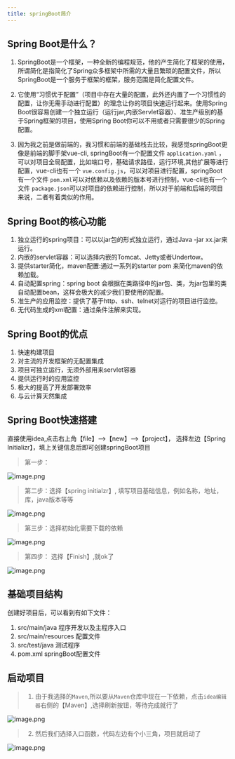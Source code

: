 ```yaml
---
title: springBoot简介
---
```


## Spring Boot是什么？

1. SpringBoot是一个框架，一种全新的编程规范，他的产生简化了框架的使用，所谓简化是指简化了Spring众多框架中所需的大量且繁琐的配置文件，所以 SpringBoot是一个服务于框架的框架，服务范围是简化配置文件。

2. 它使用“习惯优于配置”（项目中存在大量的配置，此外还内置了一个习惯性的配置，让你无需手动进行配置）的理念让你的项目快速运行起来。使用Spring Boot很容易创建一个独立运行（运行jar,内嵌Servlet容器）、准生产级别的基于Spring框架的项目，使用Spring Boot你可以不用或者只需要很少的Spring配置。


3. 因为我之前是做前端的，我习惯和前端的基础栈去比较，我感觉springBoot更像是前端的脚手架vue-cli, springBoot有一个配置文件 `application.yaml` ，可以对项目全局配置，比如端口号，基础请求路径，运行环境,其他扩展等进行配置，vue-cli也有一个 `vue.config.js`，可以对项目进行配置，springBoot有一个文件 `pom.xml`可以对依赖以及依赖的版本号进行控制，vue-cli也有一个文件 `package.json`可以对项目的依赖进行控制，所以对于前端和后端的项目来说，二者有着类似的作用。


## Spring Boot的核心功能

1. 独立运行的spring项目：可以以jar包的形式独立运行，通过Java -jar xx.jar来运行。
2. 内嵌的servlet容器：可以选择内嵌的Tomcat、Jetty或者Undertow。
3. 提供starter简化，maven配置:通过一系列的starter pom 来简化maven的依赖加载。
4. 自动配置spring：spring boot 会根据在类路径中的jar包、类，为jar包里的类自动配置bean，这样会极大的减少我们要使用的配置。
5. 准生产的应用监控：提供了基于http、ssh、telnet对运行的项目进行监控。
6. 无代码生成的xml配置：通过条件注解来实现。

## Spring Boot的优点

1. 快速构建项目
2. 对主流的开发框架的无配置集成
3. 项目可独立运行，无须外部用来servlet容器
4. 提供运行时的应用监控
5. 极大的提高了开发部署效率
6. 与云计算天然集成

## Spring Boot快速搭建
直接使用idea,点击右上角【file】-->【new】-->【project】， 选择左边【Spring Initializr】，填上关键信息后即可创建springBoot项目

>第一步：

![image.png](https://p6-juejin.byteimg.com/tos-cn-i-k3u1fbpfcp/04ff598e87cf4b6d8c3d63839090f238~tplv-k3u1fbpfcp-watermark.image?)

>第二步：选择【spring initialzr】, 填写项目基础信息，例如名称，地址，库，java版本等等

![image.png](https://p3-juejin.byteimg.com/tos-cn-i-k3u1fbpfcp/30b5122c46f544fb92973d43dec16e48~tplv-k3u1fbpfcp-watermark.image?)

>第三步：选择初始化需要下载的依赖


![image.png](https://p1-juejin.byteimg.com/tos-cn-i-k3u1fbpfcp/0e57deda09854abe84e96f14ceeec830~tplv-k3u1fbpfcp-watermark.image?)

>第四步： 选择【Finish】,就ok了

![image.png](https://p9-juejin.byteimg.com/tos-cn-i-k3u1fbpfcp/7b409c135a9c498abb3f9fc954e3d75c~tplv-k3u1fbpfcp-watermark.image?)





## 基础项目结构
创建好项目后，可以看到有如下文件：

1. src/main/java  程序开发以及主程序入口
2. src/main/resources 配置文件
3. src/test/java  测试程序
4. pom.xml springBoot配置文件

## 启动项目
> 1. 由于我选择的`Maven`,所以要从`Maven`仓库中现在一下依赖，点击`idea编辑器`右侧的【Maven】,选择刷新按钮，等待完成就行了


![image.png](https://p1-juejin.byteimg.com/tos-cn-i-k3u1fbpfcp/51b8e4985f7246a7b5662fdb8984d438~tplv-k3u1fbpfcp-watermark.image?)

> 2. 然后我们选择入口函数，代码左边有个小三角，项目就启动了


![image.png](https://p1-juejin.byteimg.com/tos-cn-i-k3u1fbpfcp/2c68f342f3d5417fbafd91c4c3762493~tplv-k3u1fbpfcp-watermark.image?)

